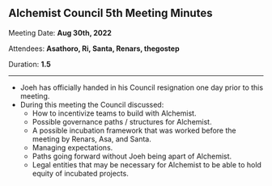 ## Alchemist Council 5th Meeting Minutes

Meeting Date: **Aug 30th, 2022**

Attendees: **Asathoro, Ri, Santa, Renars, thegostep**

Duration: **1.5**

***

* Joeh has officially handed in his Council resignation one day prior to this meeting.
* During this meeting the Council discussed:
	* How to incentivize teams to build with Alchemist.
	* Possible governance paths / structures for Alchemist.
	* A possible incubation framework that was worked before the meeting by Renars, Asa, and Santa.
	* Managing expectations.
	* Paths going forward without Joeh being apart of Alchemist.
	* Legal entities that may be necessary for Alchemist to be able to hold equity of incubated projects.
